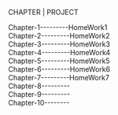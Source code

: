 CHAPTER       |         PROJECT

Chapter-1---------HomeWork1  
Chapter-2---------HomeWork2  
Chapter-3---------HomeWork3  
Chapter-4---------HomeWork4  
Chapter-5---------HomeWork5  
Chapter-6---------HomeWork6  
Chapter-7---------HomeWork7  
Chapter-8---------  
Chapter-9---------  
Chapter-10--------  

